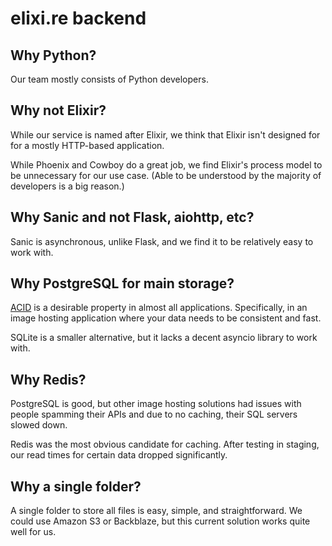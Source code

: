 # elixi.re backend

## Why Python?

Our team mostly consists of Python developers.

## Why not Elixir?

While our service is named after Elixir, we think that Elixir isn't designed for
for a mostly HTTP-based application.

While Phoenix and Cowboy do a great job, we find Elixir's process model to be
unnecessary for our use case. (Able to be understood by the majority of
developers is a big reason.)

## Why Sanic and not Flask, aiohttp, etc?

Sanic is asynchronous, unlike Flask, and we find it to be relatively easy to
work with.

## Why PostgreSQL for main storage?

[ACID] is a desirable property in almost all applications. Specifically, in an
image hosting application where your data needs to be consistent and fast.

[acid]: https://en.wikipedia.org/wiki/ACID_(computer_science)

SQLite is a smaller alternative, but it lacks a decent asyncio library to work
with.

## Why Redis?

PostgreSQL is good, but other image hosting solutions had issues with people
spamming their APIs and due to no caching, their SQL servers slowed down.

Redis was the most obvious candidate for caching. After testing in staging, our
read times for certain data dropped significantly.

## Why a single folder?

A single folder to store all files is easy, simple, and straightforward. We
could use Amazon S3 or Backblaze, but this current solution works quite well for
us.
